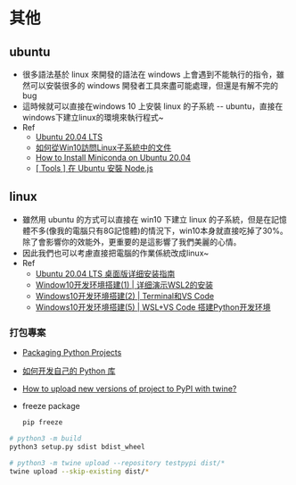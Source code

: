 # 其他

## ubuntu

- 很多語法基於 linux 來開發的語法在 windows 上會遇到不能執行的指令，雖然可以安裝很多的 windows 開發者工具來盡可能處理，但還是有解不完的bug
- 這時候就可以直接在windows 10 上安裝 linux 的子系統 -- ubuntu，直接在windows下建立linux的環境來執行程式~
- Ref
  - [Ubuntu 20.04 LTS](https://www.microsoft.com/zh-tw/p/ubuntu-2004-lts/9n6svws3rx71)
  - [如何從Win10訪問Linux子系統中的文件](https://kknews.cc/tech/5v46vv2.html)
  - [How to Install Miniconda on Ubuntu 20.04](https://varhowto.com/install-miniconda-ubuntu-20-04/)
  - [[ Tools ] 在 Ubuntu 安裝 Node.js](https://oranwind.org/post-post-11/)

## linux

- 雖然用 ubuntu 的方式可以直接在 win10 下建立 linux 的子系統，但是在記憶體不多(像我的電腦只有8G記憶體)的情況下，win10本身就直接吃掉了30%。除了會影響你的效能外，更重要的是這影響了我們美麗的心情。
- 因此我們也可以考慮直接把電腦的作業係統改成linux~
- Ref
  - [Ubuntu 20.04 LTS 桌面版详细安装指南](https://www.sysgeek.cn/install-ubuntu-20-04-lts-desktop/)
  - [Window10开发环境搭建(1) | 详细演示WSL2的安装](https://www.youtube.com/watch?v=BEVcW4kz1Kg)
  - [Windows10开发环境搭建(2) | Terminal和VS Code](https://www.youtube.com/watch?v=0NjYngJ0HB0)
  - [Windows10开发环境搭建(5) | WSL+VS Code 搭建Python开发环境](https://www.youtube.com/watch?v=BX7XwxQ1xlQ)



### 打包專案

- [Packaging Python Projects](https://packaging.python.org/tutorials/packaging-projects/)

- [如何开发自己的 Python 库](https://zhuanlan.zhihu.com/p/60836179)

- [How to upload new versions of project to PyPI with twine?](https://stackoverflow.com/questions/52016336/how-to-upload-new-versions-of-project-to-pypi-with-twine)

- freeze package

  ```python
  pip freeze
  ```

  

```bash
# python3 -m build
python3 setup.py sdist bdist_wheel

# python3 -m twine upload --repository testpypi dist/*
twine upload --skip-existing dist/*
```



